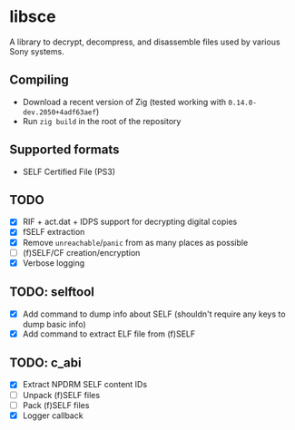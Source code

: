 # libsce

A library to decrypt, decompress, and disassemble files used by various Sony systems.

## Compiling

- Download a recent version of Zig (tested working with `0.14.0-dev.2050+4adf63aef`)
- Run `zig build` in the root of the repository

## Supported formats

- SELF Certified File (PS3)

## TODO

- [x] RIF + act.dat + IDPS support for decrypting digital copies
- [x] fSELF extraction
- [x] Remove `unreachable`/`panic` from as many places as possible
- [ ] (f)SELF/CF creation/encryption
- [x] Verbose logging

## TODO: selftool

- [x] Add command to dump info about SELF (shouldn't require any keys to dump basic info)
- [x] Add command to extract ELF file from (f)SELF

## TODO: c_abi

- [x] Extract NPDRM SELF content IDs
- [ ] Unpack (f)SELF files
- [ ] Pack (f)SELF files
- [x] Logger callback
